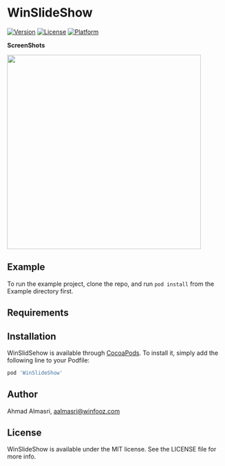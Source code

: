 # WinSlideShow

[![Version](https://img.shields.io/cocoapods/v/WinSlideShow.svg?style=flat)](https://cocoapods.org/pods/WinSlideShow)
[![License](https://img.shields.io/cocoapods/l/WinSlideShow.svg?style=flat)](https://cocoapods.org/pods/WinSlidSehow)
[![Platform](https://img.shields.io/cocoapods/p/WinSlideShow.svg?style=flat)](https://cocoapods.org/pods/WinSlideShow)

<b>ScreenShots</b>

<img src="https://github.com/Winfooz/WinSlideShow/blob/master/screenshot/sc1.png"  width="450">


## Example

To run the example project, clone the repo, and run `pod install` from the Example directory first.

## Requirements

## Installation

WinSlidSehow is available through [CocoaPods](https://cocoapods.org). To install
it, simply add the following line to your Podfile:

```ruby
pod 'WinSlideShow'
```

## Author

Ahmad Almasri, aalmasri@winfooz.com

## License

WinSlideShow is available under the MIT license. See the LICENSE file for more info.

